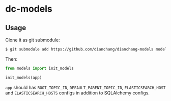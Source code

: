 # dc-models

## Usage

Clone it as git submodule:

```sh
$ git submodule add https://github.com/dianchang/dianchang-models models
```

Then:

```py
from models import init_models

init_models(app)
```

`app` should has `ROOT_TOPIC_ID`, `DEFAULT_PARENT_TOPIC_ID`, `ELASTICSEARCH_HOST` and `ELASTICSEARCH_HOSTS` configs in addition to SQLAlchemy configs.
